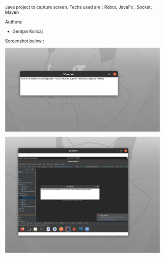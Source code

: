 Java project to capture screen. Techs used are : Robot, JavaFx , Socket, Maven

Authors:

- Gentjan Kolicaj

Screenshot below :

![Screenshot 0](img/Screenshot_0.png)

![Screenshot 1](img/Screenshot_1.png)
